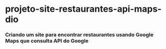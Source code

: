 # projeto-site-restaurantes-api-maps-dio
### Criando um site para encontrar restaurantes usando Google Maps que consulta API do Google
